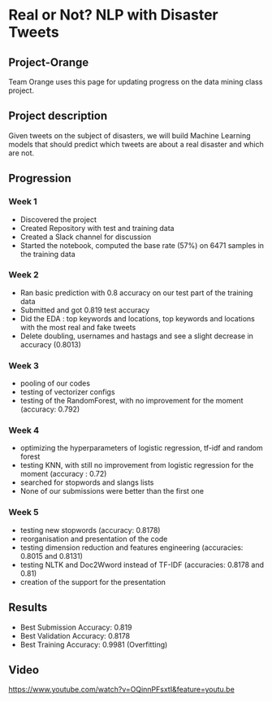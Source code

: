 # Real or Not? NLP with Disaster Tweets
## Project-Orange
Team Orange uses this page for updating progress on the data mining class project.


## Project description
Given tweets on the subject of disasters, we will build Machine Learning models that should predict which tweets are about a real disaster and which are not.


## Progression
### Week 1
- Discovered the project
- Created Repository with test and training data
- Created a Slack channel for discussion
- Started the notebook, computed the base rate (57%) on 6471 samples in the training data

### Week 2
- Ran basic prediction with 0.8 accuracy on our test part of the training data
- Submitted and got 0.819 test accuracy
- Did the EDA : top keywords and locations, top keywords and locations with the most real and fake tweets
- Delete doubling, usernames and hastags and see a slight decrease in accuracy (0.8013)

### Week 3
- pooling of our codes
- testing of vectorizer configs
- testing of the RandomForest, with no improvement for the moment (accuracy: 0.792)

### Week 4
- optimizing the hyperparameters of logistic regression, tf-idf and random forest
- testing KNN, with still no improvement from logistic regression for the moment (accuracy : 0.72)
- searched for stopwords and slangs lists
- None of our submissions were better than the first one

### Week 5
- testing new stopwords (accuracy: 0.8178)
- reorganisation and presentation of the code
- testing dimension reduction and features engineering (accuracies: 0.8015 and 0.8131)
- testing NLTK and Doc2Wword instead of TF-IDF (accuracies: 0.8178 and 0.81)
- creation of the support for the presentation


## Results
- Best Submission Accuracy: 0.819
- Best Validation Accuracy: 0.8178
- Best Training Accuracy: 0.9981 (Overfitting)



## Video
https://www.youtube.com/watch?v=OQinnPFsxtI&feature=youtu.be
